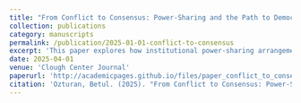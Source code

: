 ```yaml
---
title: "From Conflict to Consensus: Power-Sharing and the Path to Democracy"
collection: publications
category: manuscripts
permalink: /publication/2025-01-01-conflict-to-consensus
excerpt: 'This paper explores how institutional power-sharing arrangements influence democratic development in post-conflict settings.'
date: 2025-04-01
venue: 'Clough Center Journal'
paperurl: 'http://academicpages.github.io/files/paper_conflict_to_consensus.pdf'
citation: 'Ozturan, Betul. (2025). "From Conflict to Consensus: Power-Sharing and the Path to Democracy." <i>Clough Center Journal</i>, 3, 93–99.'
---
```

